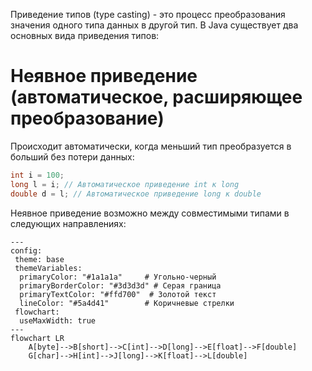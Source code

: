 Приведение типов (type casting) - это процесс преобразования значения одного типа данных в другой тип. В Java существует два основных вида приведения типов:
# Неявное приведение (автоматическое, расширяющее преобразование)
Происходит автоматически, когда меньший тип преобразуется в больший без потери данных:
```java
int i = 100;
long l = i; // Автоматическое приведение int к long
double d = l; // Автоматическое приведение long к double
```
Неявное приведение возможно между совместимыми типами в следующих направлениях:
```mermaid
---
config:
 theme: base
 themeVariables:
  primaryColor: "#1a1a1a"     # Угольно-черный
  primaryBorderColor: "#3d3d3d" # Серая граница
  primaryTextColor: "#ffd700"  # Золотой текст
  lineColor: "#5a4d41"        # Коричневые стрелки
 flowchart:
  useMaxWidth: true
---
flowchart LR
	A[byte]-->B[short]-->C[int]-->D[long]-->E[float]-->F[double]
	G[char]-->H[int]-->J[long]-->K[float]-->L[double]
```